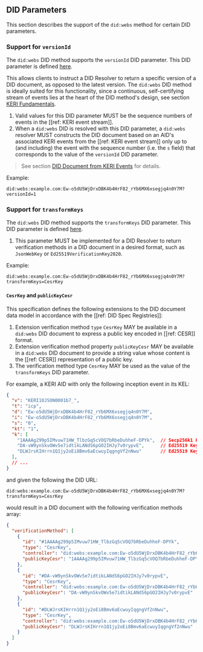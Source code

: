 ## DID Parameters

This section describes the support of the `did:webs` method for certain DID parameters.

### Support for `versionId`

The `did:webs` DID method supports the `versionId` DID parameter. This DID parameter is defined [here](https://www.w3.org/TR/did-core/#did-parameters).

This allows clients to instruct a DID Resolver to return a specific version of a DID document, as opposed to the latest version. The `did:webs` DID method is ideally suited for this functionality, since a continuous, self-certifying stream of events lies at the heart of the DID method's design, see section [KERI Fundamentals](#keri-fundamentals).

1. Valid values for this DID parameter MUST be the sequence numbers of events in the [[ref: KERI event stream]].
1. When a `did:webs` DID is resolved with this DID parameter, a `did:webs` resolver MUST constructs the DID document based on an AID's associated KERI events from the [[ref: KERI event stream]] only up to (and including) the event with the sequence
number (i.e. the `s` field) that corresponds to the value of the `versionId` DID parameter.

> See section [DID Document from KERI Events](#did-document-from-keri-events) for details.

Example:

```
did:webs:example.com:Ew-o5dU5WjDrxDBK4b4HrF82_rYb6MX6xsegjq4n0Y7M?versionId=1
```

### Support for `transformKeys`

The `did:webs` DID method supports the `transformKeys` DID parameter. This DID parameter is defined [here](https://github.com/decentralized-identity/did-spec-extensions/blob/main/parameters/transform-keys.md).

1. This parameter MUST be implemented for a DID Resolver to return verification methods in a DID document in a desired format, such as `JsonWebKey` or `Ed25519VerificationKey2020`.

Example:

```
did:webs:example.com:Ew-o5dU5WjDrxDBK4b4HrF82_rYb6MX6xsegjq4n0Y7M?transformKeys=CesrKey
```

#### `CesrKey` and `publicKeyCesr`

This specification defines the following extensions to the DID document data model in accordance with the [[ref: DID Spec Registries]]:

1. Extension verification method `type` `CesrKey` MAY be available in a `did:webs` DID document to express a public key encoded in [[ref: CESR]] format.
1. Extension verification method property `publicKeyCesr` MAY be available in a `did:webs` DID document to provide a string value whose content is the [[ref: CESR]] representation of a public key.
1. The verification method type `CesrKey` MAY be used as the value of the `transformKeys` DID parameter.

For example, a KERI AID with only the following inception event in its KEL:
```json
{
  "v": "KERI10JSON0001b7_",
  "t": "icp",
  "d": "Ew-o5dU5WjDrxDBK4b4HrF82_rYb6MX6xsegjq4n0Y7M",
  "i": "Ew-o5dU5WjDrxDBK4b4HrF82_rYb6MX6xsegjq4n0Y7M",
  "s": "0",
  "kt": "1",
  "k": [
    "1AAAAg299p5IMvuw71HW_TlbzGq5cVOQ7bRbeDuhheF-DPYk",  // Secp256k1 Key
    "DA-vW9ynSkvOWv5e7idtikLANdS6pGO2IHJy7v0rypvE",      // Ed25519 Key
    "DLWJrsKIHrrn1Q1jy2oEi8Bmv6aEcwuyIqgngVf2nNwu"       // Ed25519 Key
  ],
  // ...
}
```
and given the following the DID URL:
```
did:webs:example.com:Ew-o5dU5WjDrxDBK4b4HrF82_rYb6MX6xsegjq4n0Y7M?transformKeys=CesrKey
```
would result in a DID document with the following verification methods array:
```json
{
  "verificationMethod": [
    {
      "id": "#1AAAAg299p5IMvuw71HW_TlbzGq5cVOQ7bRbeDuhheF-DPYk",
      "type": "CesrKey",
      "controller": "did:webs:example.com:Ew-o5dU5WjDrxDBK4b4HrF82_rYb6MX6xsegjq4n0Y7M",
      "publicKeyCesr": "1AAAAg299p5IMvuw71HW_TlbzGq5cVOQ7bRbeDuhheF-DPYk"
    },
    {
      "id": "#DA-vW9ynSkvOWv5e7idtikLANdS6pGO2IHJy7v0rypvE",
      "type": "CesrKey",
      "controller": "did:webs:example.com:Ew-o5dU5WjDrxDBK4b4HrF82_rYb6MX6xsegjq4n0Y7M",
      "publicKeyCesr": "DA-vW9ynSkvOWv5e7idtikLANdS6pGO2IHJy7v0rypvE"
    },
    {
      "id": "#DLWJrsKIHrrn1Q1jy2oEi8Bmv6aEcwuyIqgngVf2nNwu",
      "type": "CesrKey",
      "controller": "did:webs:example.com:Ew-o5dU5WjDrxDBK4b4HrF82_rYb6MX6xsegjq4n0Y7M",
      "publicKeyCesr": "DLWJrsKIHrrn1Q1jy2oEi8Bmv6aEcwuyIqgngVf2nNwu"
    }
  ]
}
```
